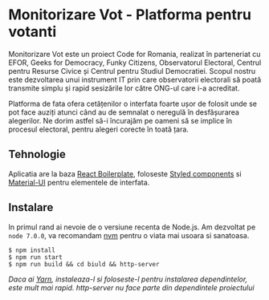 # Monitorizare Vot - Platforma pentru votanti

Monitorizare Vot este un proiect Code for Romania, realizat în parteneriat cu EFOR, Geeks for Democracy, Funky Citizens, Observatorul Electoral, Centrul pentru Resurse Civice și Centrul pentru Studiul Democratiei. Scopul nostru este dezvoltarea unui instrument IT prin care observatorii electorali să poată transmite simplu și rapid sesizările lor către ONG-ul care i-a acreditat.

Platforma de fata ofera cetățenilor o interfata foarte ușor de folosit unde se pot face auziți atunci când au de semnalat o neregulă în desfășurarea alegerilor. Ne dorim astfel să-i încurajăm pe oameni să se implice în procesul electoral, pentru alegeri corecte în toată țara.

## Tehnologie

Aplicatia are la baza [React Boilerplate](https://github.com/mxstbr/react-boilerplate/), foloseste [Styled components](https://github.com/styled-components/styled-components) si [Material-UI](https://github.com/callemall/material-ui) pentru elementele de interfata.

## Instalare
In primul rand ai nevoie de o versiune recenta de Node.js. Am dezvoltat pe `node 7.0.0`, va recomandam [nvm](https://github.com/creationix/nvm) pentru o viata mai usoara si sanatoasa.

```
$ npm install
$ npm run start
$ npm run build && cd biuld && http-server
```

*Daca ai [Yarn](https://yarnpkg.com/), instaleaza-l si foloseste-l pentru instalarea dependintelor, este mult mai rapid.*
*http-server nu face parte din dependintele proiectului*